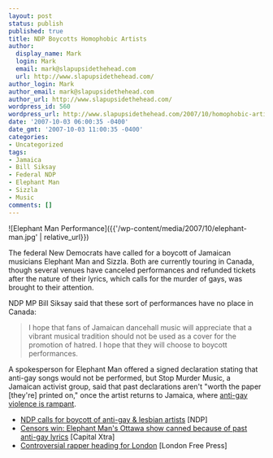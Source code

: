 ```yaml
---
layout: post
status: publish
published: true
title: NDP Boycotts Homophobic Artists
author:
  display_name: Mark
  login: Mark
  email: mark@slapupsidethehead.com
  url: http://www.slapupsidethehead.com/
author_login: Mark
author_email: mark@slapupsidethehead.com
author_url: http://www.slapupsidethehead.com/
wordpress_id: 560
wordpress_url: http://www.slapupsidethehead.com/2007/10/homophobic-artists/
date: '2007-10-03 06:00:35 -0400'
date_gmt: '2007-10-03 11:00:35 -0400'
categories:
- Uncategorized
tags:
- Jamaica
- Bill Siksay
- Federal NDP
- Elephant Man
- Sizzla
- Music
comments: []
---
```

![Elephant Man Performance]({{'/wp-content/media/2007/10/elephant-man.jpg' | relative_url}})

The federal New Democrats have called for a boycott of Jamaican musicians Elephant Man and Sizzla. Both are currently touring in Canada, though several venues have canceled performances and refunded tickets after the nature of their lyrics, which calls for the murder of gays, was brought to their attention.

NDP MP Bill Siksay said that these sort of performances have no place in Canada:

> I hope that fans of Jamaican dancehall music will appreciate that a vibrant musical tradition should not be used as a cover for the promotion of hatred. I hope that they will choose to boycott performances.

A spokesperson for Elephant Man offered a signed declaration stating that anti-gay songs would not be performed, but Stop Murder Music, a Jamaican activist group, said that past declarations aren't "worth the paper [they're] printed on," once the artist returns to Jamaica, where [anti-gay violence is rampant](http://montrealsimon.blogspot.com/2007/09/jamaicas-homophobic-zombies-strike.html).

- [NDP calls for boycott of anti-gay & lesbian artists](http://www.ndp.ca/page/5753) [NDP]
- [Censors win: Elephant Man's Ottawa show canned because of past anti-gay lyrics](http://www.xtra.ca/public/viewstory.aspx?AFF_TYPE=2&STORY_ID=3691&PUB_TEMPLATE_ID=1) [Capital Xtra]
- [Controversial rapper heading for London](http://lfpress.ca/newsstand/News/Local/2007/10/01/4540123-sun.html) [London Free Press]
